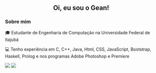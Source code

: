 <div align="center">
  <h2>Oi, eu sou o Gean!</h2>
</div>
<h3>Sobre mim</h3>
🎓 Estudante de Engenharia de Computação na Universidade Federal de Itajubá
<p>💻 Tenho experiência em C, C++, Java, Html, CSS, JavaScript, Bootstrap, Haskell, Prolog e nos programas Adobe Photoshop e Premiere</p>

<a href = "mailto: geancarlosgmartkns@gmail.com"><img src="https://img.shields.io/badge/-Gmail-%23EA4335?style=for-the-badge&logo=gmail&logoColor=white"></a>
<a href="https://www.instagram.com/geangmartins/" target="_blank"><img src="https://img.shields.io/badge/-Instagram-%23E4405F?style=for-the-badge&logo=instagram&logoColor=white"></a>

